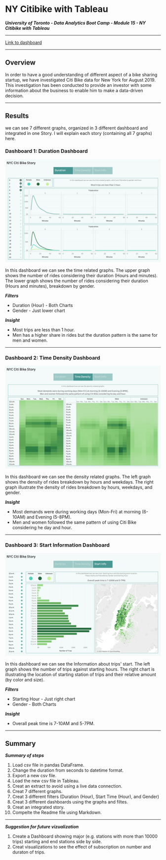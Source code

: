 # NY Citibike with Tableau

***University of Toronto - Data Analytics Boot Camp - Module 15 - NY Citibike with Tableau***

---

[Link to dashboard](https://public.tableau.com/app/profile/emad.soheili/viz/CitiBike-Aug2019/NYCCitiBikeStory?publish=yes)

---

## Overview

In order to have a good understanding of different aspect of a bike sharing startup, we have investigated Citi Bike data for New York for August 2019.
This investigation has been conducted to provide an investor with some information about the business to enable him to make a data-driven decision.

---

## Results

we can see 7 different graphs, organized in 3 different dashboard and integrated in one Story. I will explain each story (containing all 7 graphs) here.

### Dashboard 1: Duration Dashboard

![](Images/Dashboard1.png)

In this dashboard we can see the time related graphs.
The upper graph shows the number of rides considering their duration (Hours and minutes).
The lower graph shows the number of rides considering their duration (Hours and minutes), breakdown by gender.


***Filters***
* Duration (Hour) - Both Charts
* Gender - Just lower chart

***Insight***
  * Most trips are less than 1 hour.
  * Men has a higher share in rides but the duration pattern is the same for men and women.

---

### Dashboard 2: Time Density Dashboard

![](Images/Dashboard2.png)

In this dashboard we can see the density related graphs.
The left graph shows the density of rides breakdown by hours and weekdays.
The right graph illustrate the density of rides breakdown by hours, weekdays, and gender.

***Insight***
  * Most demands were during working days (Mon-Fri) at morning (6-10AM) and Evening (5-8PM).
  * Men and women followed the same pattern of using Citi Bike considering he day and hour.

---

### Dashboard 3: Start Information Dashboard

![](Images/Dashboard3.png)

In this dashboard we can see the Information about trips' start.
The left graph shows the number of trips against starting hours.
The right chart is illustrating the location of starting station of trips and their relative amount (by color and size).

***Filters***
* Starting Hour - Just right chart
* Gender - Both Charts

***Insight***
  * Overall peak time is 7-10AM and 5-7PM.

---

## Summary

***Summary of steps***
1. Load csv file in pandas DataFrame.
2. Change the duration from seconds to datetime format.
3. Export a new csv file.
4. Load the new csv file in Tableau.
5. Creat an extract to avoid using a live data connection.
6. Creat 7 different graphs.
7. Creat 3 different filters (Duration (Hour), Start Time (Hour), and Gender)
8. Creat 3 different dashboards using the graphs and filtes.
9. Creat an integrated story.
10. Compelte the Readme file using Markdown.

---

***Suggestion for future vizualization***
1. Create a Dashboard showing major (e.g. stations with more than 10000 trips) starting and end stations side by side.
2. Creat visualizations to see the effect of subscription on number and duraton of trips.
